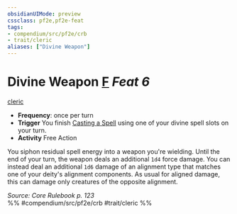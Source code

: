 ```yaml
---
obsidianUIMode: preview
cssclass: pf2e,pf2e-feat
tags:
- compendium/src/pf2e/crb
- trait/cleric
aliases: ["Divine Weapon"]
---
```

# Divine Weapon  [F](../../Rules/core-rulebook/chapter-9-playing-the-game.md#Actions "Free Action") *Feat 6*  
[cleric](../../Rules/traits/cleric.md)  

- **Frequency**: once per turn
- **Trigger** You finish [Casting a Spell](../../Rules/actions/cast-a-spell.md) using one of your divine spell slots on your turn.
- **Activity** Free Action

You siphon residual spell energy into a weapon you're wielding. Until the end of your turn, the weapon deals an additional `1d4` force damage. You can instead deal an additional `1d6` damage of an alignment type that matches one of your deity's alignment components. As usual for aligned damage, this can damage only creatures of the opposite alignment.

*Source: Core Rulebook p. 123*  
%% #compendium/src/pf2e/crb #trait/cleric %%